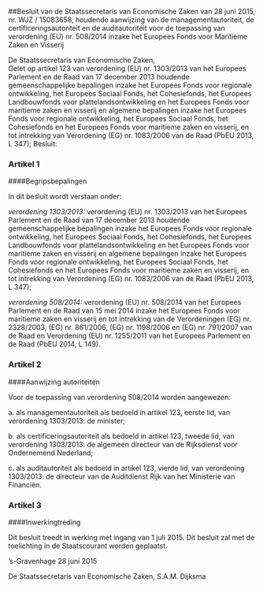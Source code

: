 <meta http-equiv='Content-Type' content='text/html; charset=utf-8' />

##Besluit van de Staatssecretaris van Economische Zaken van 28 juni 2015, nr. WJZ / 15083658, houdende aanwijzing van de managementautoriteit, de certificeringsautoriteit en de auditautoriteit voor de toepassing van verordening (EU) nr. 508/2014 inzake het Europees Fonds voor Maritieme Zaken en Visserij

De Staatssecretaris van Economische Zaken,  
Gelet op artikel 123 van verordening (EU) nr. 1303/2013 van het Europees Parlement en de Raad van 17 december 2013 houdende gemeenschappelijke bepalingen inzake het Europees Fonds voor regionale ontwikkeling, het Europees Sociaal Fonds, het Cohesiefonds, het Europees Landbouwfonds voor plattelandsontwikkeling en het Europees Fonds voor maritieme zaken en visserij en algemene bepalingen inzake het Europees Fonds voor regionale ontwikkeling, het Europees Sociaal Fonds, het Cohesiefonds en het Europees Fonds voor maritieme zaken en visserij, en tot intrekking van Verordening (EG) nr. 1083/2006 van de Raad (PbEU 2013, L 347);
Besluit:    

### Artikel  1  

####Begripsbepalingen

In dit besluit wordt verstaan onder: 

*verordening 1303/2013:* verordening (EU) nr. 1303/2013 van het Europees Parlement en de Raad van 17 december 2013 houdende gemeenschappelijke bepalingen inzake het Europees Fonds voor regionale ontwikkeling, het Europees Sociaal Fonds, het Cohesiefonds, het Europees Landbouwfonds voor plattelandsontwikkeling en het Europees Fonds voor maritieme zaken en visserij en algemene bepalingen inzake het Europees Fonds voor regionale ontwikkeling, het Europees Sociaal Fonds, het Cohesiefonds en het Europees Fonds voor maritieme zaken en visserij, en tot intrekking van Verordening (EG) nr. 1083/2006 van de Raad (PbEU 2013, L 347);  

*verordening 508/2014:* verordening (EU) nr. 508/2014 van het Europees Parlement en de Raad van 15 mei 2014 inzake het Europees Fonds voor maritieme zaken en visserij en tot intrekking van de Verordeningen (EG) nr. 2328/2003, (EG) nr. 861/2006, (EG) nr. 1198/2006 en (EG) nr. 791/2007 van de Raad en Verordening (EU) nr. 1255/2011 van het Europees Parlement en de Raad (PbEU 2014, L 149).   

### Artikel  2  

####Aanwijzing autoriteiten

Voor de toepassing van verordening 508/2014 worden aangewezen: 

a. als managementautoriteit als bedoeld in artikel 123, eerste lid, van verordening 1303/2013: de minister;  

b. als certificeringsautoriteit als bedoeld in artikel 123, tweede lid, van verordening 1303/2013: de algemeen directeur van de Rijksdienst voor Ondernemend Nederland;  

c. als auditautoriteit als bedoeld in artikel 123, vierde lid, van verordening 1303/2013: de directeur van de Auditdienst Rijk van het Ministerie van Financiën.   

### Artikel  3  

####Inwerkingtreding

Dit besluit treedt in werking met ingang van 1 juli 2015. 
Dit besluit zal met de toelichting in de Staatscourant worden geplaatst.   

’s-Gravenhage 
28 juni 2015   

De 
Staatssecretaris van Economische Zaken, 
S.A.M. Dijksma     
